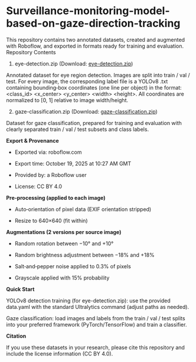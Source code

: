 # Surveillance-monitoring-model-based-on-gaze-direction-tracking
This repository contains two annotated datasets, created and augmented with Roboflow, and exported in formats ready for training and evaluation.
Repository Contents
1. eye-detection.zip (Download: [eye-detection.zip](https://github.com/et20024/Surveillance-monitoring-model-based-on-gaze-direction-tracking-/releases/download/v1.0-datasets/eye-detection.zip))
   
Annotated dataset for eye region detection. Images are split into train / val / test. For every image, the corresponding label file is a YOLOv8 .txt containing bounding‑box coordinates (one line per object) in the format: \<class_id\> \<x_center\> \<y_center\> \<width\> \<height\>. All coordinates are normalized to [0, 1] relative to image width/height.

2. gaze-classification.zip (Download: [gaze-classification.zip](https://github.com/et20024/Surveillance-monitoring-model-based-on-gaze-direction-tracking-/releases/download/v1.0-datasets/gaze-classification.zip))
   
Dataset for gaze classification, prepared for training and evaluation with clearly separated train / val / test subsets and class labels.

**Export & Provenance**

- Exported via: roboflow.com

- Export time: October 19, 2025 at 10:27 AM GMT

- Provided by: a Roboflow user

- License: CC BY 4.0

**Pre‑processing (applied to each image)**

- Auto‑orientation of pixel data (EXIF orientation stripped)

- Resize to 640×640 (fit within)

**Augmentations (2 versions per source image)**

- Random rotation between −10° and +10°

- Random brightness adjustment between −18% and +18%

- Salt‑and‑pepper noise applied to 0.3% of pixels

- Grayscale applied with 15% probability

**Quick Start**

YOLOv8 detection training (for eye-detection.zip): use the provided data.yaml with the standard Ultralytics command (adjust paths as needed).

Gaze classification: load images and labels from the train / val / test splits into your preferred framework (PyTorch/TensorFlow) and train a classifier.

**Citation**

If you use these datasets in your research, please cite this repository and include the license information (CC BY 4.0).



